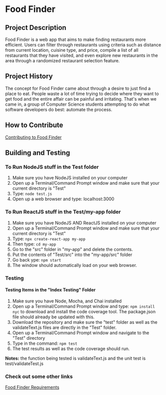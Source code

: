 # Food Finder

## Project Description
Food Finder is a web app that aims to make finding restaurants more efficient. Users can filter through restaurants using criteria
such as distance from current location, cuisine type, and price, compile a list of all restaurants that they have visited, and even 
explore new restaurants in the area through a randomized restaurant selection feature. 

## Project History
The concept for Food Finder came about through a desire to just find a place to eat. People waste a lot of time trying to decide where
they want to get food and the entire affair can be painful and irritating. That's when we came in, 
a group of Computer Science students attempting to do what software developers do best: automate the process. 

## How to Contribute
[Contributing to Food Finder](https://github.com/nyu-software-engineering/food-finder/blob/master/CONTRIBUTING.md)

## Building and Testing
### To Run NodeJS stuff in the Test folder
1. Make sure you have NodeJS installed on your computer
2. Open up a Terminal/Command Prompt window and make sure that your current directory is "Test"
3. Type:
`node test.js`
4. Open up a web browser and type: localhost:3000

### To Run ReactJS stuff in the Test/my-app folder
1. Make sure you have NodeJS AND ReactJS installed on your computer
2. Open up a Terminal/Command Prompt window and make sure that your current directory is "Test"
3. Type:
`npx create-react-app my-app`
4. Then type:
`cd my-app`
5. Go to the "src" folder in "my-app" and delete the contents.
6. Put the contents of "Test/src" into the "my-app/src" folder
7. Go back ype:
`npm start`
8. The window should automatically load on your web browser.

### Testing 

#### Testing Items in the "Index Testing" Folder
1. Make sure you have Node, Mocha, and Chai installed
2. Open up a Terminal/Command Prompt window and type:
`npm install nyc`
to download and install the code coverage tool. The package.json file should already be updated with this.
3. Download the repository and make sure the "test" folder as well as the validateText.js files are directly in the "Test" folder.
4. Open up a Terminal/Command Prompt window and navigate to the "Test" directory
5. Type in the command:
`npm test`
6. The test results as well as the code coverage should run. 

**Notes:** the function being tested is validateText.js and the unit test is test/validateTest.js


### Check out some other links
[Food Finder Requirements](https://github.com/nyu-software-engineering/food-finder/blob/master/REQUIREMENTS.md)
